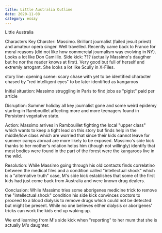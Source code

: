 ```yaml
---
title: Little Australia Outline
date: 2020-11-08
category: essay
---
```


Little Australia

Characters
Key Charcter: Massimo. Brilliant journalist (failed jesuit priest) and amateur opera singer. Well travelled. Recently came back to France for moral reasons (did not like how commercial journalism was evolving in NY). Looks a lot like Don Camillio.
Side kick: ??? (actually Massimo's daugther but he nor the reader knows at first). Very good but full of herself and extremly arrogant. She looks a lot like Scully in X-Files.

story line:
opening scene: scary chase with yet to be identified character chased by "red intelligent eyes" to be later identified as kangaroos

Initial situation:
Massimo struggling in Paris to find jobs as "pigist" paid per article

Disruption: Summer holiday all key journalist gone and some weird epidemy starting in Rambouillet affecting more and more teenagers found in Persistent vegetative state.

Action:
Massimo arrives in Rambouillet fighting the local "upper class" which wants to keep a tight lead on this story but finds help in the middle/low class which are worried that since their kids cannot leave for summer camps abroad are more likely to be exposed.
Massimo's side kick thanks to her mother's relation helps him (though not willingly) identify that most bodies were found in the part of the forest were the kangaroos live in the wild.

Resolution:
While Massimo going through his old contacts finds correlatino between the medical files and a condition called "intellectual shock" which is a "alternative truth" case, M's side kick establishes that some of the first kids had just come back from Australia and were known drug dealers.

Conclusion:
While Massimo tries some aborigenes medicine trick to remove the "intellectual shock" condition his side kick convinces doctors to proceed to a blood dialysis to remove drugs which could not be detected but might be present.
While no one believes either dialysis or aborigenes' tricks can work the kids end up waking up.

We end learning from M's side kick when "reporting" to her mum that she is actually M's daughter.




